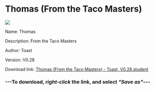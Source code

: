 # Thomas (From the Taco Masters)

<img src = "https://raw.githubusercontent.com/Arbiter1223/Koukou-Gurashi-Custom-Students/master/Students/Files/Thomas%20(From%20the%20Taco%20Masters).png">

Name: Thomas

Description: From the Taco Masters

Author: Toast

Version: V0.28

Download link: <a href="https://raw.githubusercontent.com/Arbiter1223/Koukou-Gurashi-Custom-Students/master/Students/Files/Thomas%20(From%20the%20Taco%20Masters)%20-%20Toast%2C%20V0.28.student">Thomas (From the Taco Masters) - Toast, V0.28.student</a>

### ---**To download, _right-click_ the link, and select _"Save as"_**---

